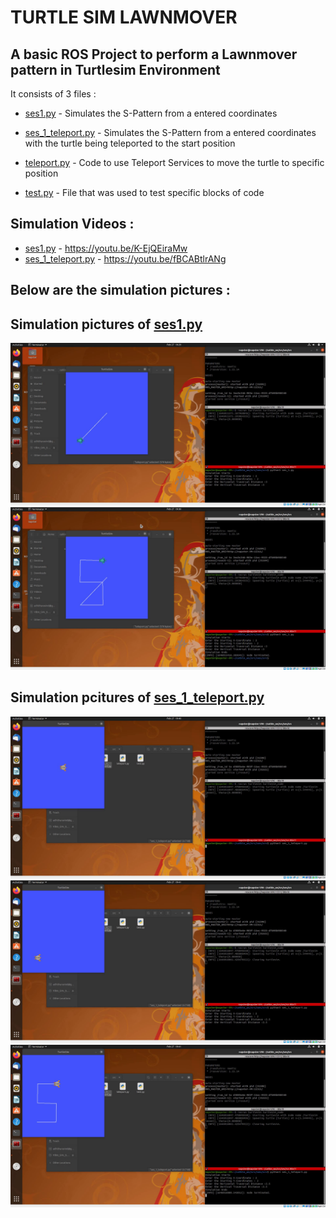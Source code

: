 # TURTLE SIM LAWNMOVER
## A basic ROS Project to perform a Lawnmover pattern in Turtlesim Environment


It consists of 3 files : 

- [ses1.py](https://github.com/Aravind-Adhith/Turtle_Sim_Lawnmover/blob/main/ses/src/ses_1.py) - Simulates the S-Pattern from a entered coordinates

- [ses_1_teleport.py](https://github.com/Aravind-Adhith/Turtle_Sim_Lawnmover/blob/main/ses/src/ses_1_teleport.py) - Simulates the S-Pattern from a entered coordinates with the turtle being teleported to the start position

- [teleport.py](https://github.com/Aravind-Adhith/Turtle_Sim_Lawnmover/blob/main/ses/src/teleport.py) - Code to use Teleport Services to move the turtle to specific position

- [test.py](https://github.com/Aravind-Adhith/Turtle_Sim_Lawnmover/blob/main/ses/src/test.py) - File that was used to test specific blocks of code

## Simulation Videos :

- [ses1.py](https://github.com/Aravind-Adhith/Turtle_Sim_Lawnmover/blob/main/ses/src/ses_1.py) - https://youtu.be/K-EjQEiraMw
- [ses_1_teleport.py](https://github.com/Aravind-Adhith/Turtle_Sim_Lawnmover/blob/main/ses/src/ses_1_teleport.py) - https://youtu.be/fBCABtlrANg

## Below are the simulation pictures :

## Simulation pictures of [ses1.py](https://github.com/Aravind-Adhith/Turtle_Sim_Lawnmover/blob/main/ses/src/ses_1.py)

![1](https://github.com/Aravind-Adhith/Turtle_Sim_Lawnmover/blob/main/Pictures/SES1/1.png)
![2](https://github.com/Aravind-Adhith/Turtle_Sim_Lawnmover/blob/main/Pictures/SES1/2.png)

## Simulation pcitures of [ses_1_teleport.py](https://github.com/Aravind-Adhith/Turtle_Sim_Lawnmover/blob/main/ses/src/ses_1_teleport.py)
![1](https://github.com/Aravind-Adhith/Turtle_Sim_Lawnmover/blob/main/Pictures/SES1-Teleport/1A.png)
![2](https://github.com/Aravind-Adhith/Turtle_Sim_Lawnmover/blob/main/Pictures/SES1-Teleport/2A.png)
![3](https://github.com/Aravind-Adhith/Turtle_Sim_Lawnmover/blob/main/Pictures/SES1-Teleport/3A.png)
